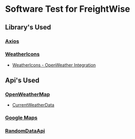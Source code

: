 # Software Test for FreightWise

## Library's Used

### [Axios](https://axios-http.com/docs/intro)

### [WeatherIcons](https://github.com/erikflowers/weather-icons)

- [WeatherIcons - OpenWeather Integration](https://gist.github.com/tbranyen/62d974681dea8ee0caa1)

## Api's Used

### [OpenWeatherMap](https://openweathermap.org/api)

- [CurrentWeatherData](https://openweathermap.org/current)

### [Google Maps](https://developers.google.com/maps/documentation/javascript/places#places_photos)

### [RandomDataApi](https://random-data-api.com/documentation)

